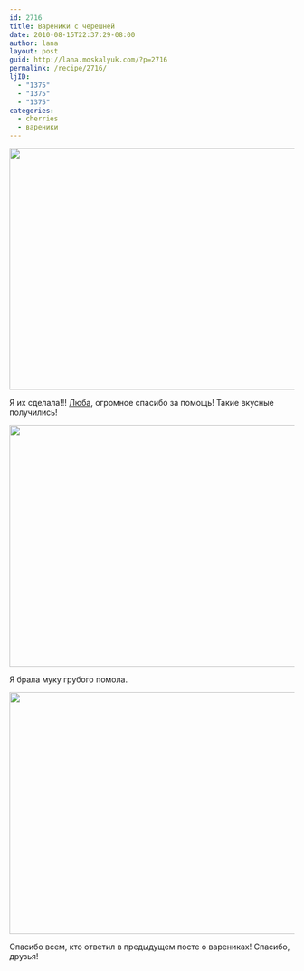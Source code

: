 ```yaml
---
id: 2716
title: Вареники с черешней
date: 2010-08-15T22:37:29-08:00
author: lana
layout: post
guid: http://lana.moskalyuk.com/?p=2716
permalink: /recipe/2716/
ljID:
  - "1375"
  - "1375"
  - "1375"
categories:
  - cherries
  - вареники
---
```

<img loading="lazy" class="alignnone" title="vareniki" src="http://farm5.static.flickr.com/4118/4896341337_f4f12decdc_z.jpg" alt="" width="640" height="427" />

Я их сделала!!! [Люба](http://lubany-b.livejournal.com/48250.html), огромное спасибо за помощь! Такие вкусные получились!

<img loading="lazy" class="alignnone" title="pierogies" src="http://farm5.static.flickr.com/4101/4896349927_81dfba3cb5_z.jpg" alt="" width="640" height="427" /> 

Я брала муку грубого помола.

<img loading="lazy" class="alignnone" title="pierogies" src="http://farm5.static.flickr.com/4140/4896951112_4022da05f1_z.jpg" alt="" width="640" height="427" /> 

Спасибо всем, кто ответил в предыдущем посте о варениках! Спасибо, друзья!